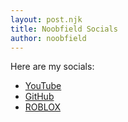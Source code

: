 ```yaml
---
layout: post.njk
title: Noobfield Socials
author: noobfield
---
```


Here are my socials:

- [YouTube](youtube.com/@noobfield)
- [GitHub](https://github.com/InternetAstronaut)
- [ROBLOX](https://www.roblox.com/users/1632766936/profile)